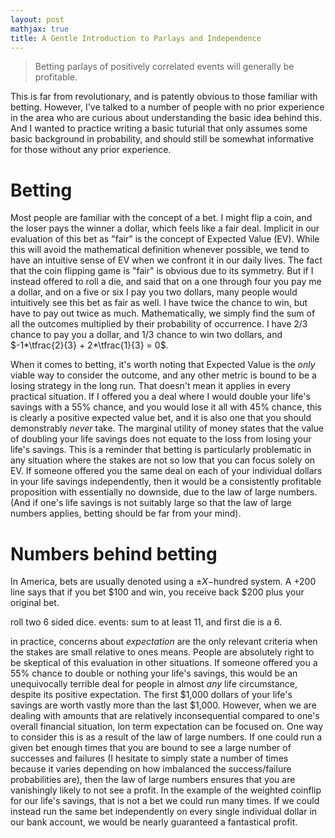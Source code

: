 ```yaml
---
layout: post
mathjax: true
title: A Gentle Introduction to Parlays and Independence
---
```


> Betting parlays of positively correlated events will generally be profitable. 

This is far from revolutionary, and is patently obvious to those familiar with betting. However, I've talked to a number of people with no prior experience in the area who are curious about understanding the basic idea behind this. And I wanted to practice writing a basic tuturial that only assumes some basic background in probability, and should still be somewhat informative for those without any prior experience. 

# Betting

Most people are familiar with the concept of a bet. I might flip a coin, and the loser pays the winner a dollar, which feels like a fair deal. Implicit in our evaluation of this bet as "fair" is the concept of Expected Value (EV). While this will avoid the mathematical definition whenever possible, we tend to have an intuitive sense of EV when we confront it in our daily lives. The fact that the coin flipping game is "fair" is obvious due to its symmetry. But if I instead offered to roll a die, and said that on a one through four you pay me a dollar, and on a five or six I pay you two dollars, many people would intuitively see this bet as fair as well. I have twice the chance to win, but have to pay out twice as much. Mathematically, we simply find the sum of all the outcomes multiplied by their probability of occurrence. I have $2/3$ chance to pay you a dollar, and $1/3$ chance to win two dollars, and $-1*\tfrac{2}{3} + 2*\tfrac{1}{3} = 0$.

When it comes to betting, it's worth noting that Expected Value is the *only* viable way to consider the outcome, and any other metric is bound to be a losing strategy in the long run. That doesn't mean it applies in every practical situation. If I offered you a deal where I would double your life's savings with a 55% chance, and you would lose it all with 45% chance, this is clearly a positive expected value bet, and it is also one that you should demonstrably *never* take. The marginal utility of money states that the value of doubling your life savings does not equate to the loss from losing your life's savings. This is a reminder that betting is particularly problematic in any situation where the stakes are not so low that you can focus solely on EV. If someone offered you the same deal on each of your individual dollars in your life savings independently, then it would be a consistently profitable proposition with essentially no downside, due to the law of large numbers. (And if one's life savings is not suitably large so that the law of large numbers applies, betting should be far from your mind).

# Numbers behind betting

In America, bets are usually denoted using a $\pm X-$hundred system. A $+200$ line says that if you bet $100 and win, you receive back \$200 plus your original bet.

roll two 6 sided dice. events: sum to at least 11, and first die is a 6.

in practice, concerns about *expectation* are the only relevant criteria when the stakes are small relative to ones means. People are absolutely right to be skeptical of this evaluation in other situations. If someone offered you a 55% chance to double or nothing your life's savings, this would be an unequivocally terrible deal for people in almost *any* life circumstance, despite its positive expectation. The first $1,000 dollars of your life's savings are worth vastly more than the last $1,000. However, when we are dealing with amounts that are relatively inconsequential compared to one's overall financial situation, lon term expectation can be focused on. One way to consider this is as a result of the law of large numbers. If one could run a given bet enough times that you are bound to see a large number of successes and failures (I hesitate to simply state a number of times because it varies depending on how imbalanced the success/failure probabilities are), then the law of large numbers ensures that you are vanishingly likely to not see a profit. In the example of the weighted coinflip for our life's savings, that is not a bet we could run many times. If we could instead run the same bet independently on every single individual dollar in our bank account, we would be nearly guaranteed a fantastical profit.
 
